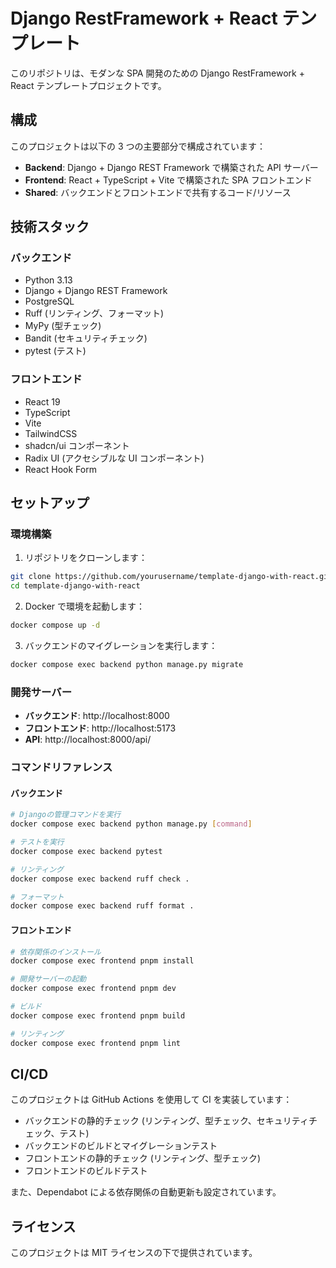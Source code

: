 # Django RestFramework + React テンプレート

このリポジトリは、モダンな SPA 開発のための Django RestFramework + React テンプレートプロジェクトです。

## 構成

このプロジェクトは以下の 3 つの主要部分で構成されています：

- **Backend**: Django + Django REST Framework で構築された API サーバー
- **Frontend**: React + TypeScript + Vite で構築された SPA フロントエンド
- **Shared**: バックエンドとフロントエンドで共有するコード/リソース

## 技術スタック

### バックエンド

- Python 3.13
- Django + Django REST Framework
- PostgreSQL
- Ruff (リンティング、フォーマット)
- MyPy (型チェック)
- Bandit (セキュリティチェック)
- pytest (テスト)

### フロントエンド

- React 19
- TypeScript
- Vite
- TailwindCSS
- shadcn/ui コンポーネント
- Radix UI (アクセシブルな UI コンポーネント)
- React Hook Form

## セットアップ

### 環境構築

1. リポジトリをクローンします：

```sh
git clone https://github.com/yourusername/template-django-with-react.git
cd template-django-with-react
```

2. Docker で環境を起動します：

```sh
docker compose up -d
```

3. バックエンドのマイグレーションを実行します：

```sh
docker compose exec backend python manage.py migrate
```

### 開発サーバー

- **バックエンド**: http://localhost:8000
- **フロントエンド**: http://localhost:5173
- **API**: http://localhost:8000/api/

### コマンドリファレンス

#### バックエンド

```sh
# Djangoの管理コマンドを実行
docker compose exec backend python manage.py [command]

# テストを実行
docker compose exec backend pytest

# リンティング
docker compose exec backend ruff check .

# フォーマット
docker compose exec backend ruff format .
```

#### フロントエンド

```sh
# 依存関係のインストール
docker compose exec frontend pnpm install

# 開発サーバーの起動
docker compose exec frontend pnpm dev

# ビルド
docker compose exec frontend pnpm build

# リンティング
docker compose exec frontend pnpm lint
```

## CI/CD

このプロジェクトは GitHub Actions を使用して CI を実装しています：

- バックエンドの静的チェック (リンティング、型チェック、セキュリティチェック、テスト)
- バックエンドのビルドとマイグレーションテスト
- フロントエンドの静的チェック (リンティング、型チェック)
- フロントエンドのビルドテスト

また、Dependabot による依存関係の自動更新も設定されています。

## ライセンス

このプロジェクトは MIT ライセンスの下で提供されています。
